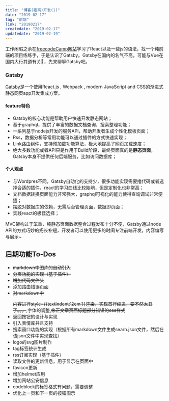 ```yaml
---
title: "博客(猪窝)开发(1)"
date: "2019-02-17"
tag: "前端"
link: "20190217"
createdate: "2019-02-17"
updatedate: "2019-02-19"
---
```


 工作闲暇之余在[freecodeCamp网站](https://learn.freecodecamp.org/)学习了React以及一些js的语法，找一个纯前端的项目练练手，于是认识了Gatsby。Gatsby在国内的名气不高，可能与Vue在国内大行其道有关🙂，先来聊聊Gatsby吧。

### Gatsby
[Gatsby](https://www.gatsbyjs.org/)是一个使用React.js , Webpack , modern JavaScript and CSS的渐进式静态网页app开发集成方案。

#### feature特色
- Gatsby的核心功能是帮助用户快速开发静态网站；
- 基于graphql，提供了丰富的数据文档查询，搜索整理功能；
- 一系列基于nodejs开发的服务API，帮助开发者生成个性化模板页面；
- Rss，数据分析等常用功能可以通过插件的方式快速实现；
- Link路由组件，支持预加载功能算法，极大地提高了网页加载速度；
- 绝大多数功能或者API只是作用于Build阶段，最终页面真的是**静态页面**，Gatsby本身不提供任何后端服务，比如访问数据库；


#### 个人观点
- 与Wordpres不同，Gatsby自动化的支持少，很多功能实现需要撸代码或者选择合适的插件，react的学习曲线比较陡峭，但是定制化也非常高；
- 文档数据转换页面能力非常强大，graphql可视化的能力使得查询调试非常便捷；
- 摆脱对数据库的依赖，无需后台管理页面，数据即页面；
- 实践react的极佳选择；

MVC架构过于笨重，纯静态页面数据整合过程发布十分不便，Gatsby通过node API的方式巧妙的扬长补短，开发者可以使用更多的时间专注前端开发，内容编写与展示~


## 后期功能To-Dos

- ~~markdown中图片的自动引入~~
- ~~分页功能的实现（基于插件）~~
- ~~增加代码文件头~~
- 添加路由错误页面
- ~~对markdown中<p></p>内容进行style={{textIndent:'2em'}}渲染，实现首行缩进，要不然太丑了。。。~~,字体的调整,~~修正文章页面标题部分错误的css样式~~
- 返回按钮的设计与实现
- 引入表情库并且支持
- 搜索窗口功能的实现（根据所有markdown文件生成searh.json文件，然后在该json文件中实现查找）
- logo的svg图片制作
- tag标签统计生成
- rss订阅实现（基于插件）
- 读取文件的更新信息，用于显示在页面中
- favicon更新
- 增加helmet应用
- 增加网站公安信息
- ~~codeblock的标签格式有问题，需要调整~~
- 优化上一页和下一页的按钮图示
